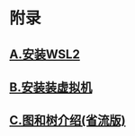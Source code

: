 # 附录

## [A.安装WSL2](./A.安装WSL2.md)

## [B.安装装虚拟机](./B.安装虚拟机.md)

## [C.图和树介绍(省流版)](./C.图和树介绍(省流版).md)
